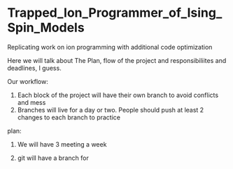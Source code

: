 # Trapped_Ion_Programmer_of_Ising_Spin_Models
Replicating work on ion programming with additional code optimization


Here we will talk about The Plan, flow of the project and responsibiliites and deadlines, I guess.

Our workflow: 
1. Each block of the project will have their own branch to avoid conflicts and mess
2. Branches will live for a day or two. People should push at least 2 changes to each branch to practice 


plan: 

1. We will have 3 meeting a week 

2. git will have a branch for 
